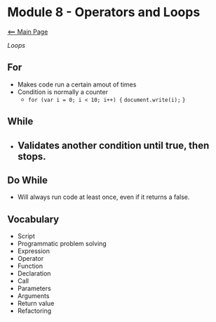 # Module 8 - Operators and Loops

[<== Main Page](../README.md)


*Loops* 

## For
- Makes code run a certain amout of times
- Condition is normally a counter
  - ```for (var i = 0; i < 10; i++) {```
      ```document.write(i);```
    ```}```

## While
- Validates another condition until true, then stops.
  - 


## Do While
- Will always run code at least once, even if it returns a false.


## 


## Vocabulary
- Script
- Programmatic problem solving
- Expression
- Operator
- Function
- Declaration
- Call
- Parameters
- Arguments
- Return value
- Refactoring
